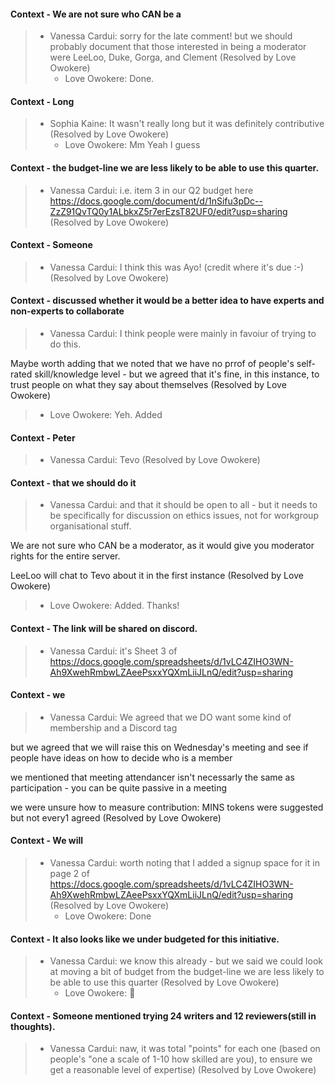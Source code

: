 #### Context - We are not sure who CAN be a
> * Vanessa Cardui: sorry for the late comment! but we should probably document that those interested in being a moderator were LeeLoo, Duke, Gorga, and Clement (Resolved by Love Owokere)
>   - Love Owokere: Done.
> 
#### Context - Long
> * Sophia Kaine: It wasn't really long but it was definitely contributive (Resolved by Love Owokere)
>   - Love Owokere: Mm
Yeah I guess
> 
#### Context - the budget-line we are less likely to be able to use this quarter.
> * Vanessa Cardui: i.e. item 3 in our Q2 budget here https://docs.google.com/document/d/1nSifu3pDc--ZzZ91QvTQ0y1ALbkxZ5r7erEzsT82UF0/edit?usp=sharing (Resolved by Love Owokere)
> 
#### Context - Someone
> * Vanessa Cardui: I think this was Ayo! (credit where it's due :-) (Resolved by Love Owokere)
> 
#### Context - discussed whether it would be a better idea to have experts and non-experts to collaborate
> * Vanessa Cardui: I think people were mainly in favoiur of trying to do this.

Maybe worth adding that we noted that we have no prrof of people's self-rated skill/knowledge level - but we agreed that it's fine, in this instance, to trust people on what they say about themselves (Resolved by Love Owokere)
>   - Love Owokere: Yeh. Added
> 
#### Context - Peter
> * Vanessa Cardui: Tevo (Resolved by Love Owokere)
> 
#### Context - that we should do it
> * Vanessa Cardui: and that it should be open to all - but it needs to be specifically for discussion on ethics issues, not for workgroup organisational stuff.

We are not sure who CAN be a moderator, as it would give you moderator rights for the entire server.

LeeLoo will chat to Tevo about it in the first instance (Resolved by Love Owokere)
>   - Love Owokere: Added. Thanks!
> 
#### Context - The link will be shared on discord.
> * Vanessa Cardui: it's Sheet 3 of https://docs.google.com/spreadsheets/d/1vLC4ZIHO3WN-Ah9XwehRmbwLZAeePsxxYQXmLiiJLnQ/edit?usp=sharing
> 
#### Context - we
> * Vanessa Cardui: We agreed that we DO want some kind of membership and a Discord tag

but we agreed that we will raise this on Wednesday's meeting and see if people have ideas on how to decide who is a member

we mentioned that meeting attendancer isn't necessarly the same as participation - you can be quite passive in a meeting

we were unsure how to measure contribution: MINS tokens were suggested but not every1 agreed (Resolved by Love Owokere)
> 
#### Context - We will
> * Vanessa Cardui: worth noting that I added a signup space for it in page 2 of https://docs.google.com/spreadsheets/d/1vLC4ZIHO3WN-Ah9XwehRmbwLZAeePsxxYQXmLiiJLnQ/edit?usp=sharing (Resolved by Love Owokere)
>   - Love Owokere: Done
> 
#### Context - It also looks like we under budgeted for this initiative.
> * Vanessa Cardui: we know this already - but we said we could look at moving a bit of budget from the budget-line we are less likely to be able to use this quarter (Resolved by Love Owokere)
>   - Love Owokere: 🙏
> 
#### Context - Someone mentioned trying 24 writers and 12 reviewers(still in thoughts).
> * Vanessa Cardui: naw, it was total "points" for each one (based on people's "one a scale of 1-10 how skilled are you), to ensure we get a reasonable level of expertise) (Resolved by Love Owokere)
> 
